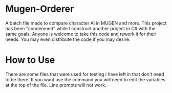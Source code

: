 # Mugen-Orderer
A batch file made to compare character AI in MUGEN and more.  This project has been "condemned" while I construct
another project in C# with the same goals.  Anyone is welcome to take this code and rework it for their needs.
You may even distribute the code if you may desire.

# How to Use
There are some files that were used for testing i have left in that don't need to be there.
If you want use the command you will need to edit the variables at the top of the file.
Line prompts will not work.
